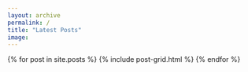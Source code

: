 ```yaml
---
layout: archive
permalink: /
title: "Latest Posts"
image:
---
```


<div class="tiles">
{% for post in site.posts %}
	{% include post-grid.html %}
{% endfor %}
</div><!-- /.tiles -->
